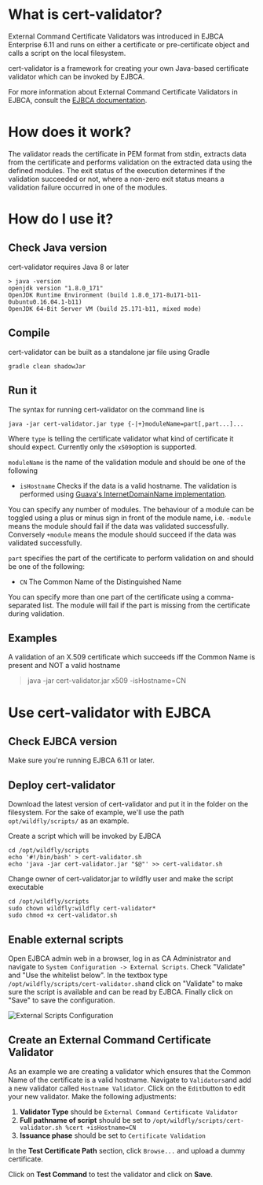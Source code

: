 # What is cert-validator?

External Command Certificate Validators was introduced in EJBCA Enterprise 6.11 and runs on either a certificate or pre-certificate object and calls a script on the local filesystem.

cert-validator is a framework for creating your own Java-based certificate validator which can be invoked by EJBCA.

For more information about External Command Certificate Validators in EJBCA, consult the [EJBCA documentation](https://www.ejbca.org/docs/Post_Processing_Validators.html).

# How does it work?
The validator reads the certificate in PEM format from stdin, extracts data from the certificate and performs validation on the extracted data using the defined modules. The exit status of the execution determines if the validation succeeded or not, where a non-zero exit status means a validation failure occurred in one of the modules.

# How do I use it?

## Check Java version
cert-validator requires Java 8 or later
```
> java -version
openjdk version "1.8.0_171"
OpenJDK Runtime Environment (build 1.8.0_171-8u171-b11-0ubuntu0.16.04.1-b11)
OpenJDK 64-Bit Server VM (build 25.171-b11, mixed mode)
```

## Compile
cert-validator can be built as a standalone jar file using Gradle

```
gradle clean shadowJar
```
## Run it
The syntax for running cert-validator on the command line is

```
java -jar cert-validator.jar type {-|+}moduleName=part[,part...]...
```

Where `type` is telling the certificate validator what kind of certificate it should expect. Currently only the `x509`option is supported.

`moduleName` is the name of the validation module and should be one of the following
* `isHostname` Checks if the data is a valid hostname. The validation is performed using [Guava's InternetDomainName implementation](https://google.github.io/guava/releases/20.0/api/docs/com/google/common/net/InternetDomainName.html).

You can specify any number of modules. The behaviour of a module can be toggled using a plus or minus sign in front of the module name, i.e. `-module` means the module should fail if the data was validated successfully. Conversely `+module` means the module should succeed if the data was validated successfully.

`part` specifies the part of the certificate to perform validation on and should be one of the following:
 * `CN` The Common Name of the Distinguished Name
 
You can specify more than one part of the certificate using a comma-separated list. The module will fail if the part is missing from the certificate during validation. 

## Examples

A validation of an X.509 certificate which succeeds iff the Common Name is present and NOT a valid hostname

> java -jar cert-validator.jar x509 -isHostname=CN

# Use cert-validator with EJBCA

## Check EJBCA version
Make sure you're running EJBCA 6.11 or later.

## Deploy cert-validator
Download the latest version of cert-validator and put it in the folder on the filesystem. For the sake of example, we'll use the path `opt/wildfly/scripts/` as an example.

Create a script which will be invoked by EJBCA
```
cd /opt/wildfly/scripts
echo '#!/bin/bash' > cert-validator.sh
echo 'java -jar cert-validator.jar "$@"' >> cert-validator.sh
```
Change owner of cert-validator.jar to wildfly user and make the script executable
```
cd /opt/wildfly/scripts
sudo chown wildfly:wildfly cert-validator*
sudo chmod +x cert-validator.sh
```

## Enable external scripts
Open EJBCA admin web in a browser, log in as CA Administrator and navigate to `System Configuration -> External Scripts`. Check "Validate" and "Use the whitelist below". In the textbox type `/opt/wildfly/scripts/cert-validator.sh`and click on "Validate" to make sure the script is available and can be read by EJBCA. Finally click on "Save" to save the configuration. 

![External Scripts Configuration](https://image.ibb.co/cvjByJ/Screenshot_from_2018_05_27_23_46_09.png "Enable External Scripts in EJBCA")

## Create an External Command Certificate Validator
As an example we are creating a validator which ensures that the Common Name of the certificate is a valid hostname. Navigate to `Validators`and add a new validator called `Hostname Validator`. Click on the `Edit`button to edit your new validator. Make the following adjustments:

1. **Validator Type** should be `External Command Certificate Validator` 
2. **Full pathname of script** should be set to `/opt/wildfly/scripts/cert-validator.sh %cert +isHostname=CN`
3. **Issuance phase** should be set to `Certificate Validation`

In the **Test Certificate Path** section, click `Browse...` and upload a dummy certificate.

Click on **Test Command** to test the validator and click on **Save**.
